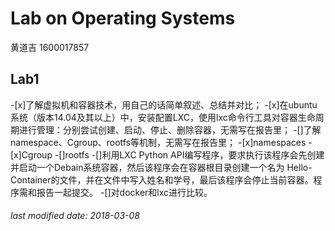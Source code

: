 # Lab on Operating Systems

黄道吉 1600017857

## Lab1

-[x]了解虚拟机和容器技术，用自己的话简单叙述、总结并对比；
-[x]在ubuntu系统（版本14.04及其以上）中，安装配置LXC，使用lxc命令行工具对容器生命周期进行管理：分别尝试创建、启动、停止、删除容器，无需写在报告里；
-[]了解namespace、Cgroup、rootfs等机制，无需写在报告里；
    -[x]namespaces
    -[x]Cgroup
    -[]rootfs
-[]利用LXC Python API编写程序，要求执行该程序会先创建并启动一个Debain系统容器，然后该程序会在容器根目录创建一个名为 Hello-Container的文件，并在文件中写入姓名和学号，最后该程序会停止当前容器。程序需和报告一起提交。
-[]对docker和lxc进行比较。

###### last modified date: 2018-03-08
